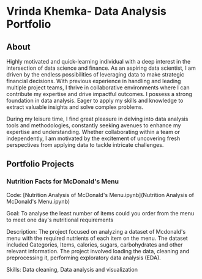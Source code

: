# Vrinda Khemka- Data Analysis Portfolio 
## About
Highly motivated and quick-learning individual with a deep interest in the intersection of data science and finance. As an aspiring data scientist, I am driven by the endless possibilities of leveraging data to make strategic financial decisions. With previous experience in handling and leading multiple project teams, I thrive in collaborative environments where I can contribute my expertise and drive impactful outcomes. I possess a strong foundation in data analysis. Eager to apply my skills and knowledge to extract valuable insights and solve complex problems.

During my leisure time, I find great pleasure in delving into data analysis tools and methodologies, constantly seeking avenues to enhance my expertise and understanding. Whether collaborating within a team or independently, I am motivated by the excitement of uncovering fresh perspectives from applying data to tackle intricate challenges.

## 

## Portfolio Projects

### Nutrition Facts for McDonald's Menu

Code: [Nutrition Analysis of McDonald's Menu.ipynb](Nutrition Analysis of McDonald's Menu.ipynb)

Goal: To analyse the least number of items could you order from the menu to meet one day's nutritional requirements

Description:  The project focused on analyzing a dataset of Mcdonald's menu with the required nutrients of each item on the menu. The dataset included Categories, Items, calories, sugars, carbohydrates and other relevant information. The project involved loading the data, cleaning and preprocessing it, performing exploratory data analysis (EDA).

Skills: Data cleaning, Data analysis and visualization




